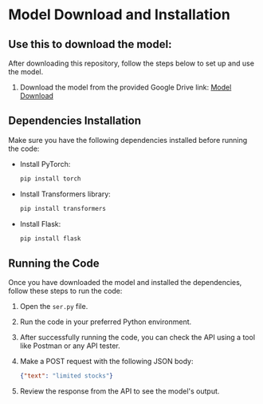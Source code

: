# Model Download and Installation

## Use this to download the model:

After downloading this repository, follow the steps below to set up and use the model.

1. Download the model from the provided Google Drive link: [Model Download](https://drive.google.com/drive/folders/1pytU1CD_CnNY_jg_kh8xQWaQRxV0FVjv?usp=sharing)

## Dependencies Installation

Make sure you have the following dependencies installed before running the code:

- Install PyTorch:
  ```bash
  pip install torch
  ```

- Install Transformers library:
  ```bash
  pip install transformers
  ```

- Install Flask:
  ```bash
  pip install flask
  ```

## Running the Code

Once you have downloaded the model and installed the dependencies, follow these steps to run the code:

1. Open the `ser.py` file.

2. Run the code in your preferred Python environment.

3. After successfully running the code, you can check the API using a tool like Postman or any API tester.

4. Make a POST request with the following JSON body:
   ```json
   {"text": "limited stocks"}
   ```

5. Review the response from the API to see the model's output.